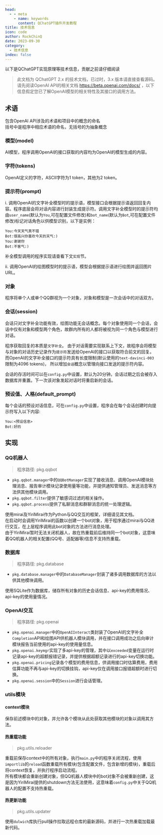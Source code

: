 ```yaml
---
head:
  - - meta
    - name: keywords
      content: QChatGPT插件开发教程
title: 技术信息
icon: code
author: RockChinQ
date: 2023-09-30
category:
  - 技术信息
index: false
---
```

以下是QChatGPT实现原理等技术信息，贡献之前请仔细阅读

> 此文档为 QChatGPT 2.x 的技术文档，已过时，3.x 版本请直接查看源码。  
> 请先阅读OpenAI API的相关文档 https://beta.openai.com/docs/ ，以下信息假定您已了解OpenAI模型的相关特性及其接口的调用方法。

## 术语

包含OpenAI API涉及的术语和项目中的概念的命名  
括号中是程序中相应术语的命名，无括号的为抽象概念

### 模型(model)

AI模型，程序调用OpenAI的接口获取的内容均为OpenAI的模型生成的内容。

### 字符(tokens)

OpenAI定义的字符，ASCII字符为1 token，其他为2 token。

### 提示符(prompt)

i. 调用OpenAI的文字补全模型时的提示语，模型接口会根据提示语返回回复内容。程序底层会将对话内容进行封装生成提示符。调用文字补全模型时的提示符均由`user_name`(默认为`You`,可在配置文件修改)和`bot_name`(默认为`Bot`,可在配置文件修改)标记对话角色以供模型识别，以下是实例：

```
You:今天天气真不错
Bot:很高兴你喜欢今天的天气:)
You:谢谢你
Bot:不客气:)
```
补全模型调用的程序实现请查看下文`实现`节。  

ii. 调用OpenAI的绘图模型时的提示语，模型会根据提示语进行绘图并返回图片URL。

### 对象

程序将单个人或单个QQ群视为一个对象，对象和模型是一次会话中的对话双方。

### 会话(session)

会话只对文字补全功能有效，绘图功能无会话概念。每个对象使用同一个会话，会话中仅有对象和模型两个角色，故群内所有的人都将被视为同一个角色与模型进行对话。  

程序获取回复的本质是`文字补全`。
由于对话需要实现联系上下文，故程序会将模型与对象的对话历史记录作为`提示符`发送给OpenAI的接口以获取符合前文的回复。
而OpenAI的文字补全接口的提示符具有长度限制(默认使用的`text-davinci-003`限制为4096 tokens)，
所以增加`会话`概念以管理向接口发送的提示符内容。  

会话的存活时间可以在`config.py`中设置，默认为20分钟。会话过期之后会被存入数据库并重置。下一次该对象发起对话时将重启新的会话。

### 预设值、人格(default_prompt)

每个会话的预设对话信息，可在`config.py`中设置，程序会在每个会话创建时向提示符写入以下内容:

```
You:<预设信息>
Bot:好的
```

## 实现

### QQ机器人

> 程序路径:
> pkg.qqbot

- `pkg.qqbot.manager`中的`QQBotManager`实现了接收消息、调用OpenAI模块处理消息、报告审计模块记录使用量等功能，并提供通知管理员、发送消息等方法供其他模块调用。  
- `pkg.qqbot.filter`提供了敏感词过滤的相关操作。  
- `pkg.qqbot.process`提供了私聊消息和群聊消息的统一处理逻辑。  

使用mirai及YiriMirai作为Python与QQ交互的框架，详细请见其文档。  
在启动时会调用YiriMirai的函数以创建一个bot对象，用于程序通过mirai与QQ进行交互，在上层程序调用此bot对象的方法进行消息处理。    
由于YiriMirai暂时无法关闭机器人，故在热重载前后维持同一个bot对象，这意味着QQ机器人的相关配置(QQ号、适配器等)信息不支持热重载。

### 数据库

> 程序路径:
> pkg.database

- `pkg.database.manager`中的`DatabaseManager`封装了诸多调用数据库的方法以供其他模块调用。  

使用SQLite作为数据库，储存所有对象的历史会话信息、api-key的费用情况、api-key的使用量情况。  

### OpenAI交互

> 程序路径:
> pkg.openai

- `pkg.openai.manager`中的`OpenAIInteract`类封装了OpenAI的文字补全`Completion`API和绘图API供机器人模块调用，并在接口调用成功之后向审计模块报告当前使用的api-key的使用量信息。
- `pkg.openai.keymgr`实现了多api-key的管理，其中以`exceeded`变量在运行时记录api-key的超额报错记录，并提供根据超额记录进行的api-key切换功能。
- `pkg.openai.pricing`记录各个模型的费用信息，供调用接口时估算费用，费用估算功能不再与api-key的切换挂钩，api-key仅在调用接口报错超额时进行切换。
- `pkg.openai.session`中的`Session`进行会话管理。

### utils模块

#### context模块

保存前述模块中的对象，并允许各个模块从此处获取其他模块的对象以调用其方法。

#### 热重载功能
  
> pkg.utils.reloader

重载前保存context中的所有对象，执行`main.py`中的程序关闭流程，使用`importlib`的`reload`函数重载所有模块(包含配置文件，包含新增的模块)，重载后将context恢复，并执行程序启动流程。  
所有模块都会重新创建对象，但QQ机器人模块中的bot对象不会被重新创建，这是因为YiriMirai提供的shutdown方法无法使用，这意味着`config.py`中关于QQ机器人的配置不支持热重载。

#### 热更新功能

> pkg.utils.updater

使用`dulwich`库执行pull操作拉取远程仓库的最新源码，并进行一次热重载加载最新代码。